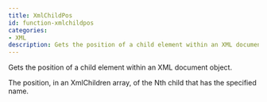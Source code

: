 ```yaml
---
title: XmlChildPos
id: function-xmlchildpos
categories:
- XML
description: Gets the position of a child element within an XML document object.
---
```


Gets the position of a child element within an XML document object.

The position, in an XmlChildren array, of the Nth child that has the specified name.
